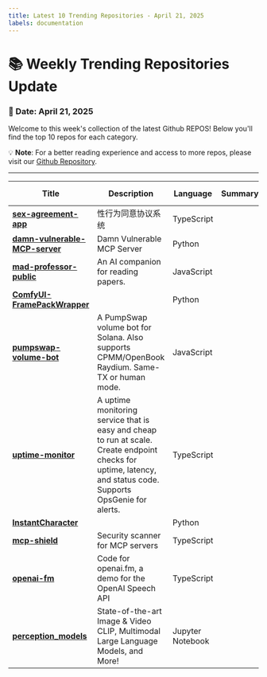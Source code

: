 ```yaml
---
title: Latest 10 Trending Repositories - April 21, 2025
labels: documentation
---
```

# 📚 Weekly Trending Repositories Update

### 📅 Date: April 21, 2025

Welcome to this week's collection of the latest Github REPOS! Below you'll find the top 10 repos for each category.

💡 **Note**: For a better reading experience and access to more repos, please visit our [Github Repository](https://github.com/marc-ko/daily-trending-repo).

---

| **Title** | **Description** | **Language** | **Summary** | **Tags** | **Stars Count** |
| --- | --- | --- | --- | --- | --- |
| **[sex-agreement-app](https://github.com/123xiao/sex-agreement-app)** | 性行为同意协议系统 | TypeScript |  |  | 1021 |
| **[damn-vulnerable-MCP-server](https://github.com/harishsg993010/damn-vulnerable-MCP-server)** | Damn Vulnerable MCP Server | Python |  |  | 712 |
| **[mad-professor-public](https://github.com/LYiHub/mad-professor-public)** | An AI companion for reading papers. | JavaScript |  |  | 642 |
| **[ComfyUI-FramePackWrapper](https://github.com/kijai/ComfyUI-FramePackWrapper)** |  | Python |  |  | 615 |
| **[pumpswap-volume-bot](https://github.com/cicere/pumpswap-volume-bot)** | A PumpSwap volume bot for Solana. Also supports CPMM/OpenBook Raydium. Same-TX or human mode. | JavaScript |  | <details><summary>cpmm,...</summary><p>cpmm, pumpfun, pumpswap, pumpswap-bundler, pumpswap-volume-bot, solana, token2022, volume-bot</p></details> | 522 |
| **[uptime-monitor](https://github.com/unibeck/uptime-monitor)** | A uptime monitoring service that is easy and cheap to run at scale. Create endpoint checks for uptime, latency, and status code. Supports OpsGenie for alerts. | TypeScript |  |  | 516 |
| **[InstantCharacter](https://github.com/Tencent/InstantCharacter)** |  | Python |  |  | 463 |
| **[mcp-shield](https://github.com/riseandignite/mcp-shield)** | Security scanner for MCP servers | TypeScript |  |  | 397 |
| **[openai-fm](https://github.com/openai/openai-fm)** | Code for openai.fm, a demo for the OpenAI Speech API | TypeScript |  |  | 395 |
| **[perception_models](https://github.com/facebookresearch/perception_models)** | State-of-the-art Image & Video CLIP, Multimodal Large Language Models, and More! | Jupyter Notebook |  |  | 393 |

